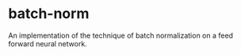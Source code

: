 # batch-norm
An implementation of the technique of batch normalization on a feed forward neural network.

